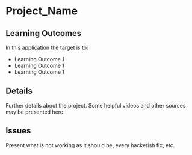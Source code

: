 # Project_Name

## Learning Outcomes
In this application the target is to:
- Learning Outcome 1
- Learning Outcome 1
- Learning Outcome 1

## Details
Further details about the project. Some helpful videos and other sources may be presented here.

## Issues
Present what is not working as it should be, every hackerish fix, etc.
